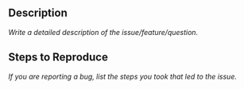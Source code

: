 ## Description

_Write a detailed description of the issue/feature/question._

## Steps to Reproduce

_If you are reporting a bug, list the steps you took that led to the issue._
